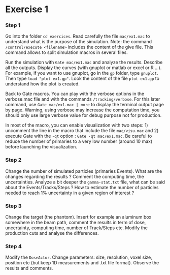 # Exercise 1


### Step 1

Go into the folder ```cd exercices```. Read carefully the file ```mac/ex1.mac``` to understand what is the purpose of the simulation. Note: the command ```/control/execute <filename>``` includes the content of the give file. This command allows to split simulation macros in several files.

Run the simulation with ```Gate mac/ex1.mac``` and analyze the results. Describe all the outputs. Display the curves (with gnuplot or matlab or excel or R ...). For example, if you want to use gnuplot, go in the ```gp``` folder, type ```gnuplot```. Then type ```load "plot-ex1.gp"```. Look the content of the file ```plot-ex1.gp``` to understand how the plot is created.

Back to Gate macros. You can play with the verbose options in the verbose.mac file and with the commands ```/tracking/verbose```. For this later command, use ```Gate mac/ex1.mac | more``` to display the terminal output page by page. Warning, using verbose may increase the computation time, you should only use large verbose value for debug purpose not for production.

In most of the macro, you can enable visualization with two steps: 1) uncomment the line in the macro that include the file ```mac/visu.mac``` and 2) execute Gate with the ```-qt``` option : ```Gate -qt mac/ex1.mac```. Be careful to reduce the number of primaries to a very low number (around 10 max) before launching the visualization.

### Step 2

Change the number of simulated particles (primaries Events). What are the changes regarding the results ? Comment the computing time, the uncertainties. Analyze a bit deeper the ```gamma-stat.txt``` file, what can be said about the Events/Tracks/Steps ? How to estimate the number of particles needed to reach 1% uncertainty in a given region of interest ?

### Step 3

Change the target (the phantom). Insert for example an aluminum box somewhere in the beam path, comment the results in term of dose, uncertainty, computing time, number of Track/Steps etc. Modify the production cuts and analyse the differences.

### Step 4

Modify the ```DoseActor```. Change parameters: size, resolution, voxel size, position etc (but keep 1D measurements and .txt file format). Observe the results and comments.
